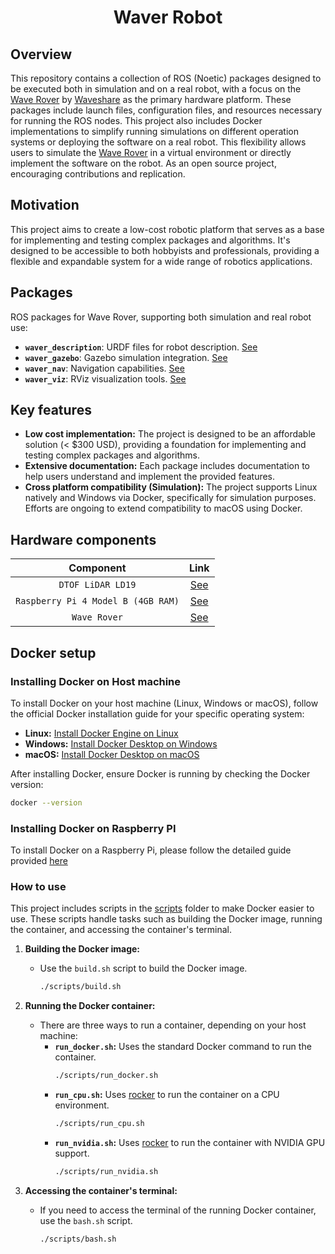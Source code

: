 <h1 align = "center">Waver Robot</h1>

## Overview

This repository contains a collection of ROS (Noetic) packages designed to be executed both in simulation and on a real robot, with a focus on the [Wave Rover](https://www.waveshare.com/wave-rover.htm) by [Waveshare](https://www.waveshare.com/) as the primary hardware platform. These packages include launch files, configuration files, and resources necessary for running the ROS nodes. This project also includes Docker implementations to simplify running simulations on different operation systems or deploying the software on a real robot. This flexibility allows users to simulate the [Wave Rover](https://www.waveshare.com/wave-rover.htm) in a virtual environment or directly implement the software on the robot. As an open source project, encouraging contributions and replication.

## Motivation

This project aims to create a low-cost robotic platform that serves as a base for implementing and testing complex packages and algorithms. It's designed to be accessible to both hobbyists and professionals, providing a flexible and expandable system for a wide range of robotics applications.

## Packages

ROS packages for Wave Rover, supporting both simulation and real robot use:

- **`waver_description`**: URDF files for robot description. [See](https://github.com/GGomezMorales/waver/tree/noetic/waver_description)
- **`waver_gazebo`**: Gazebo simulation integration. [See](https://github.com/GGomezMorales/waver/tree/noetic/waver_gazebo)
- **`waver_nav`**: Navigation capabilities. [See](https://github.com/GGomezMorales/waver/tree/noetic/waver_nav)
- **`waver_viz`**: RViz visualization tools. [See](https://github.com/GGomezMorales/waver/tree/noetic/waver_viz)

## Key features

- **Low cost implementation:** The project is designed to be an affordable solution (< $300 USD), providing a foundation for implementing and testing complex packages and algorithms.
- **Extensive documentation:** Each package includes documentation to help users understand and implement the provided features.
- **Cross platform compatibility (Simulation):** The project supports Linux natively and Windows via Docker, specifically for simulation purposes. Efforts are ongoing to extend compatibility to macOS using Docker.

## Hardware components

|             Component              |                                                        Link                                                         |
| :--------------------------------: | :-----------------------------------------------------------------------------------------------------------------: |
|         `DTOF LiDAR LD19`          |                                [See](https://www.waveshare.com/dtof-lidar-ld19.htm)                                 |
| `Raspberry Pi 4 Model B (4GB RAM)` | [See](https://www.waveshare.com/product/raspberry-pi/boards-kits/raspberry-pi-4/raspberry-pi-4-model-b-4gb-ram.htm) |
|            `Wave Rover`            |                                   [See](https://www.waveshare.com/wave-rover.htm)                                   |

## Docker setup

### Installing Docker on Host machine

To install Docker on your host machine (Linux, Windows or macOS), follow the official Docker installation guide for your specific operating system:

- **Linux:** [Install Docker Engine on Linux](https://docs.docker.com/engine/install/#supported-platforms)
- **Windows:** [Install Docker Desktop on Windows](https://docs.docker.com/desktop/install/windows-install/)
- **macOS:** [Install Docker Desktop on macOS](https://docs.docker.com/desktop/install/mac-install/)

After installing Docker, ensure Docker is running by checking the Docker version:

```bash
docker --version
```

### Installing Docker on Raspberry PI

To install Docker on a Raspberry Pi, please follow the detailed guide provided [here](https://roboticamed.github.io/docs/guides/setup/rpi4_setup/#docker)

### How to use

This project includes scripts in the [scripts](https://github.com/GGomezMorales/waver/tree/noetic/scripts) folder to make Docker easier to use. These scripts handle tasks such as building the Docker image, running the container, and accessing the container's terminal.

1. **Building the Docker image:**

   - Use the `build.sh` script to build the Docker image.
     ```bash
     ./scripts/build.sh
     ```

2. **Running the Docker container:**

   - There are three ways to run a container, depending on your host machine:
     - **`run_docker.sh`:** Uses the standard Docker command to run the container.
       ```bash
       ./scripts/run_docker.sh
       ```
     - **`run_cpu.sh`:** Uses [rocker](https://github.com/osrf/rocker) to run the container on a CPU environment.
       ```bash
       ./scripts/run_cpu.sh
       ```
     - **`run_nvidia.sh`:** Uses [rocker](https://github.com/osrf/rocker) to run the container with NVIDIA GPU support.
       ```bash
       ./scripts/run_nvidia.sh
       ```

3. **Accessing the container's terminal:**

   - If you need to access the terminal of the running Docker container, use the `bash.sh` script.
     ```bash
     ./scripts/bash.sh
     ```

<!-- ### Real Implementation
#### Hardware Setup
### Demos -->
